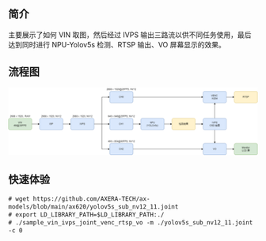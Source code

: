 ## 简介
  主要展示了如何 VIN 取图，然后经过 IVPS 输出三路流以供不同任务使用，最后达到同时进行 NPU-Yolov5s 检测、RTSP 输出、VO 屏幕显示的效果。

## 流程图
![](../../docs/sample_vin_ivps_joint_venc_rtsp_vo.png)

## 快速体验
```
# wget https://github.com/AXERA-TECH/ax-models/blob/main/ax620/yolov5s_sub_nv12_11.joint
# export LD_LIBRARY_PATH=$LD_LIBRARY_PATH:./
# ./sample_vin_ivps_joint_venc_rtsp_vo -m ./yolov5s_sub_nv12_11.joint -c 0
```
